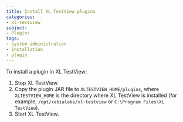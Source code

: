 ```yaml
---
title: Install XL TestView plugins
categories:
- xl-testview
subject:
- Plugins
tags:
- system administration
- installation
- plugin
---
```


To install a plugin in XL TestView:

1. Stop XL TestView.
2. Copy the plugin JAR file to `XLTESTVIEW_HOME/plugins`, where `XLTESTVIEW_HOME` is the directory where XL TestView is installed (for example, `/opt/xebialabs/xl-testview` or `C:\Program Files\XL TestView`).
3. Start XL TestView.
